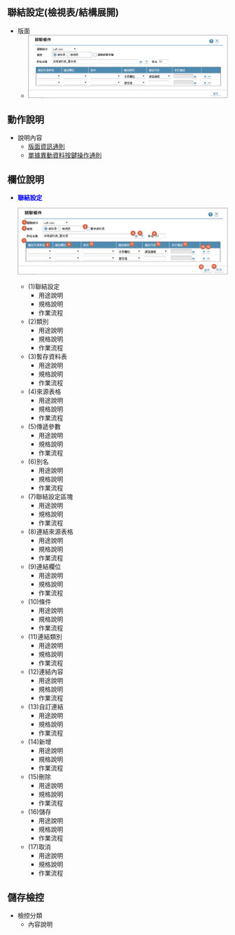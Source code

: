 ## <div id="layout">聯結設定<path>(檢視表/結構展開)</path></div>

* 版面
  * ![ini]

## <div id="form-action">動作說明</div>

* 說明內容
  * [版面資訊通則](../RulesOther/README.md#ruleother1)
  * [單據異動資料按鍵操作通則](../RulesButton/README#rulebutton2)

## <div id="object-desc">欄位說明</div>
* <p id="fieldbreak3" style="color:blue;font-weight:bold">聯結設定</p>

    ![fieldbreak_m3]

    * <t>(1)聯結設定</t>
      * 用途說明
      * 規格說明
      * 作業流程
    * <t>(2)類別</t>
      * 用途說明
      * 規格說明
      * 作業流程
    * <t>(3)暫存資料表</t>
      * 用途說明
      * 規格說明
      * 作業流程
    * <t>(4)來源表格</t>
      * 用途說明
      * 規格說明
      * 作業流程
    * <t>(5)傳遞參數</t>
      * 用途說明
      * 規格說明
      * 作業流程
    * <t>(6)別名</t>
      * 用途說明
      * 規格說明
      * 作業流程
    * <t>(7)聯結設定區塊</t>
      * 用途說明
      * 規格說明
      * 作業流程
    * <t>(8)連結來源表格</t>
      * 用途說明
      * 規格說明
      * 作業流程
    * <t>(9)連結欄位</t>
      * 用途說明
      * 規格說明
      * 作業流程
    * <t>(10)條件</t>
      * 用途說明
      * 規格說明
      * 作業流程
    * <t>(11)連結類別</t>
      * 用途說明
      * 規格說明
      * 作業流程
    * <t>(12)連結內容</t>
      * 用途說明
      * 規格說明
      * 作業流程
    * <t>(13)自訂連結</t>
      * 用途說明
      * 規格說明
      * 作業流程
    * <t>(14)新增</t>
      * 用途說明
      * 規格說明
      * 作業流程
    * <t>(15)刪除</t>
      * 用途說明
      * 規格說明
      * 作業流程
    * <t>(16)儲存</t>
      * 用途說明
      * 規格說明
      * 作業流程
    * <t>(17)取消</t>
      * 用途說明
      * 規格說明
      * 作業流程      
      
## <div id="save-action">儲存檢控</div>
* 檢控分類
    * 內容說明
    
<!-- 圖示_介面 -->
[ini]:attachment/ini_logjoin.png "[介面]聯結設定"
[fieldbreak_m3]:attachment/mark_ini_logjoin.png "[欄位說明]聯結設定"
[fieldbreak_m4]:attachment/mark_ini_logjoin_phydata.png "[欄位說明]結構欄位"